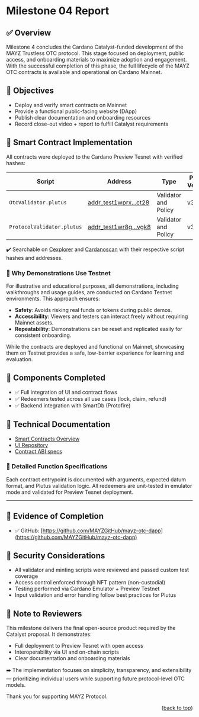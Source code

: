 # Milestone 04 Report

## ✅ Overview

Milestone 4 concludes the Cardano Catalyst-funded development of the MAYZ Trustless OTC protocol. This stage focused on deployment, public access, and onboarding materials to maximize adoption and engagement. With the successful completion of this phase, the full lifecycle of the MAYZ OTC contracts is available and operational on Cardano Mainnet.

## 🎯 Objectives

- Deploy and verify smart contracts on Mainnet
- Provide a functional public-facing website (DApp)
- Publish clear documentation and onboarding resources
- Record close-out video + report to fulfill Catalyst requirements

## 🧠 Smart Contract Implementation

All contracts were deployed to the Cardano  Preview Tesnet with verified hashes:

| Script | Address | Type | Plutus Version |
|--------|------|------|------|
| `OtcValidator.plutus` | [addr_test1wprx...ct28](https://preview.cexplorer.io/address/addr_test1wprx36hdsvucyjp88t9rugghypfv3un89gxuz64k3p00uvcj7ct28) | Validator and Policy | v3 |
| `ProtocolValidator.plutus` | [addr_test1wr8g...vgk8](https://preview.cexplorer.io/address/addr_test1wr8g2ukhvyntq3z2ku05cxyyn9ewdszfgayzq6vy59ddtesnnvgk8) | Validator and Policy | v3 |

✔️ Searchable on [Cexplorer](https://cexplorer.io/) and [Cardanoscan](https://cardanoscan.io/) with their respective script hashes and addresses.

### 📍 Why Demonstrations Use Testnet

For illustrative and educational purposes, all demonstrations, including walkthroughs and usage guides, are conducted on Cardano Testnet environments. This approach ensures:

- **Safety**: Avoids risking real funds or tokens during public demos.
- **Accessibility**: Viewers and testers can interact freely without requiring Mainnet assets.
- **Repeatability**: Demonstrations can be reset and replicated easily for consistent onboarding.

While the contracts are deployed and functional on Mainnet, showcasing them on Testnet provides a safe, low-barrier experience for learning and evaluation.


## 🔧 Components Completed

- ✅ Full integration of UI and contract flows
- ✅ Redeemers tested across all use cases (lock, claim, refund)
- ✅ Backend integration with SmartDb (Protofire)


## 📄 Technical Documentation

- [Smart Contracts Overview](../smart-contracts/README.md)
- [UI Repository](https://github.com/MAYZGitHub/mayz-otc-dapp)
- [Contract ABI specs](../docs/Contracts.md)

### 🧮 Detailed Function Specifications

Each contract entrypoint is documented with arguments, expected datum format, and Plutus validation logic. All redeemers are unit-tested in emulator mode and validated for  Preview Tesnet deployment.

---

## 📸 Evidence of Completion

- ✅ GitHub: [https://github.com/MAYZGitHub/mayz-otc-dapp](https://github.com/MAYZGitHub/mayz-otc-dapp)

## 🔐 Security Considerations

- All validator and minting scripts were reviewed and passed custom test coverage
- Access control enforced through NFT pattern (non-custodial)
- Testing performed via Cardano Emulator + Preview Testnet
- Input validation and error handling follow best practices for Plutus

## 📝 Note to Reviewers

This milestone delivers the final open-source product required by the Catalyst proposal.
It demonstrates:

- Full deployment to  Preview Tesnet with open access
- Interoperability via UI and on-chain scripts
- Clear documentation and onboarding materials

➡️ The implementation focuses on simplicity, transparency, and extensibility — prioritizing individual users while supporting future protocol-level OTC models.

Thank you for supporting MAYZ Protocol.

<p align="right">(<a href="#readme-top">back to top</a>)</p>
